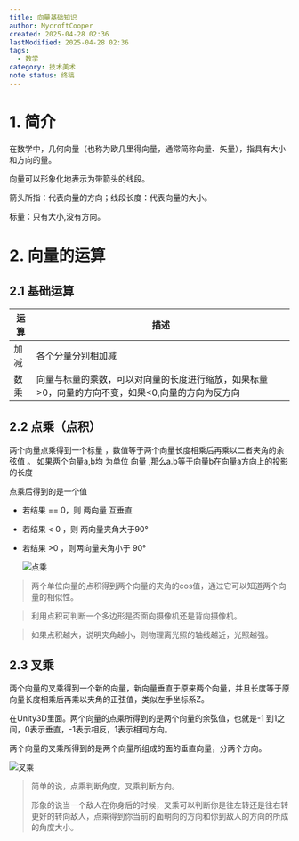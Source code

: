 ```yaml
---
title: 向量基础知识
author: MycroftCooper
created: 2025-04-28 02:36
lastModified: 2025-04-28 02:36
tags:
  - 数学
category: 技术美术
note status: 终稿
---
```



# 1. 简介

在数学中，几何向量（也称为欧几里得向量，通常简称向量、矢量），指具有大小和方向的量。

向量可以形象化地表示为带箭头的线段。

箭头所指：代表向量的方向；线段长度：代表向量的大小。

标量：只有大小,没有方向。

# 2. 向量的运算

## 2.1 基础运算

| 运算 | 描述                                                         |
| ---- | ------------------------------------------------------------ |
| 加减 | 各个分量分别相加减                                           |
| 数乘 | 向量与标量的乘数，可以对向量的长度进行缩放，如果标量>0，向量的方向不变，如果<0,向量的方向为反方向 |

## 2.2 点乘（点积）

两个向量点乘得到一个标量 ，数值等于两个向量长度相乘后再乘以二者夹角的余弦值 。
如果两个向量a,b均 为单位 向量 ,那么a.b等于向量b在向量a方向上的投影的长度

点乘后得到的是一个值
- 若结果 == 0，则 两向量 互垂直 

- 若结果 < 0 ，则 两向量夹角大于90°

- 若结果 >0 ，则两向量夹角小于 90°

  ![点乘](attachments/notes/技术美术/向量基础知识/IMG-20250428104051286.png)

> 两个单位向量的点积得到两个向量的夹角的cos值，通过它可以知道两个向量的相似性。

> 利用点积可判断一个多边形是否面向摄像机还是背向摄像机。

> 如果点积越大，说明夹角越小，则物理离光照的轴线越近，光照越强。



## 2.3 叉乘

两个向量的叉乘得到一个新的向量，新向量垂直于原来两个向量，并且长度等于原向量长度相乘后再乘以夹角的正弦值，类似左手坐标系Z。

在Unity3D里面。两个向量的点乘所得到的是两个向量的余弦值，也就是-1 到1之间，0表示垂直，-1表示相反，1表示相同方向。 

两个向量的叉乘所得到的是两个向量所组成的面的垂直向量，分两个方向。 

![叉乘](attachments/notes/技术美术/向量基础知识/IMG-20250428104051324.png)

> 简单的说，点乘判断角度，叉乘判断方向。 
>
> 形象的说当一个敌人在你身后的时候，叉乘可以判断你是往左转还是往右转更好的转向敌人，点乘得到你当前的面朝向的方向和你到敌人的方向的所成的角度大小。
